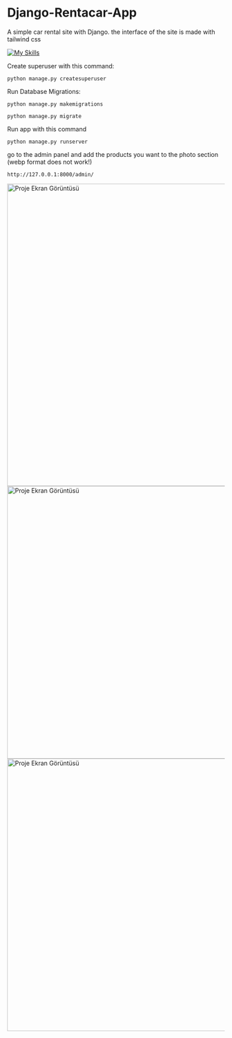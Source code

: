 # Django-Rentacar-App
A simple car rental site with Django. the interface of the site is made with tailwind css 

[![My Skills](https://skillicons.dev/icons?i=python,html,css,tailwind)](https://skillicons.dev)

Create superuser with this command:

```python manage.py createsuperuser```

Run Database Migrations:

```python manage.py makemigrations```

```python manage.py migrate```

Run app with this command

```python manage.py runserver```

go to the admin panel and add the products you want to the photo section (webp format does not work!)

```http://127.0.0.1:8000/admin/```

<img src="https://github.com/meinsoft/Django-Rentacar-App/assets/110315047/fddc59e4-4dbb-4977-ba99-26532c3afd6f" alt="Proje Ekran Görüntüsü" width="700"/>

<img src="https://github.com/meinsoft/Django-Rentacar-App/assets/110315047/07e638e1-e9ac-416c-a0d7-9239aff53008" alt="Proje Ekran Görüntüsü" width="631"/>

<img src="https://github.com/meinsoft/Django-Rentacar-App/assets/110315047/c4fea156-aaa2-4435-9a31-e1b8832717af" alt="Proje Ekran Görüntüsü" width="631"/>
